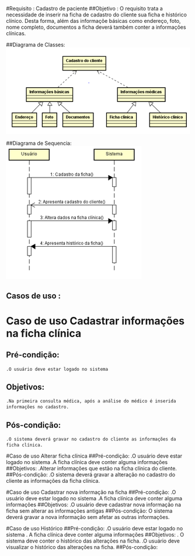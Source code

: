 #Requisito : Cadastro de paciente 
##Objetivo :
O requisito trata a necessidade de inserir na ficha de cadastro do cliente sua ficha e histórico clínico. Desta forma, além das informaçõe básicas como endereço, foto, nome completo, documentos a ficha deverá também conter a informações clínicas.

##Diagrama de Classes:
![casoUso](https://github.com/arquiteturaes/arquitetura201701/blob/master/Imagens/DiagramaClassesFicha.png) 

##Diagrama de Sequencia:
![casoUso](https://github.com/arquiteturaes/arquitetura201701/blob/master/Imagens/DiagramaSequenciaFicha.png) 

## Casos de uso :

# Caso de uso Cadastrar informações na ficha clínica
## Pré-condição: 
	.O usuário deve estar logado no sistema 
## Objetivos: 
	.Na primeira consulta médica, após a análise do médico é inserida informações no cadastro.
## Pós-condição:
	.O sistema deverá gravar no cadastro do cliente as informações da ficha clínica.

#Caso de uso Alterar ficha clínica
##Pré-condição: 
	.O usuário deve estar logado no sistema 
	.A ficha clínica deve conter alguma informações
##Objetivos: 
	.Alterar informações que estão na ficha clínica do cliente.
##Pós-condição:
	.O sistema deverá gravar a alteração no cadastro do cliente as informações da ficha clínica.

#Caso de uso Cadastrar nova informação na ficha
##Pré-condição: 
	.O usuário deve estar logado no sistema 
	.A ficha clínica deve conter alguma informações
##Objetivos: 
	.O usuário deve cadastrar nova informação na ficha sem alterar as informações antigas
##Pós-condição:
	O sistema deverá gravar a nova informação sem afetar as outras informações.

#Caso de uso Histórico
##Pré-condição: 
	.O usuário deve estar logado no sistema 
	. A ficha clínica deve conter alguma informações
##Objetivos: 
	. O sistema deve conter o histórico das alterações na ficha.
	.O usuário deve visualizar o histórico das alterações na ficha.
##Pós-condição:

